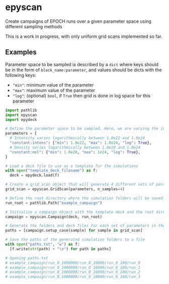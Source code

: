 # epyscan

Create campaigns of EPOCH runs over a given parameter space using
different sampling methods

This is a work in progress, with only uniform grid scans implemented
so far.

## Examples

Parameter space to be sampled is described by a `dict` where keys
should be in the form of `block_name:parameter`, and values should
be dicts with the following keys:

- `"min"`: minimum value of the parameter
- `"max"`: maximum value of the parameter
- `"log"`: (optional) `bool`, if `True` then grid is done in
  log space for this parameter

```python
import pathlib
import epyscan
import epydeck

# Define the parameter space to be sampled. Here, we are varying the intensity and density.
parameters = {
  # Intensity varies logarithmically between 1.0e22 and 1.0e24
  "constant:intens": {"min": 1.0e22, "max": 1.0e24, "log": True},
  # Density varies logarithmically between 1.0e20 and 1.0e24
  "constant:nel": {"min": 1.0e20, "max": 1e24, "log": True},
}

# Load a deck file to use as a template for the simulations
with open("template_deck_filename") as f:
  deck = epydeck.load(f)

# Create a grid scan object that will generate 4 different sets of parameters within the specified ranges
grid_scan = epyscan.GridScan(parameters, n_samples=4)

# Define the root directory where the simulation folders will be saved. This directory will be created if it doesn't exist.
run_root = pathlib.Path("example_campaign")

# Initialize a campaign object with the template deck and the root directory. This will manage the creation of simulation cases.
campaign = epyscan.Campaign(deck, run_root)

# Generate the folders and deck files for each set of parameters in the grid scan
paths = [campaign.setup_case(sample) for sample in grid_scan]

# Save the paths of the generated simulation folders to a file
with open("paths.txt", "w") as f:
  [f.write(str(path) + "\n") for path in paths]

# Opening paths.txt
# example_campaign/run_0_1000000/run_0_10000/run_0_100/run_0
# example_campaign/run_0_1000000/run_0_10000/run_0_100/run_1
# example_campaign/run_0_1000000/run_0_10000/run_0_100/run_2
# example_campaign/run_0_1000000/run_0_10000/run_0_100/run_3
```
